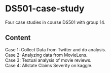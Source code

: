 # DS501-case-study
Four case studies in course DS501 with group 14.
## Content
Case 1: Collect Data from Twitter and do analysis.<br>
Case 2: Analyzing data from MovieLens.<br>
Case 3: Textual analysis of movie reviews.<br>
Case 4: Allstate Claims Severity on kaggle.
